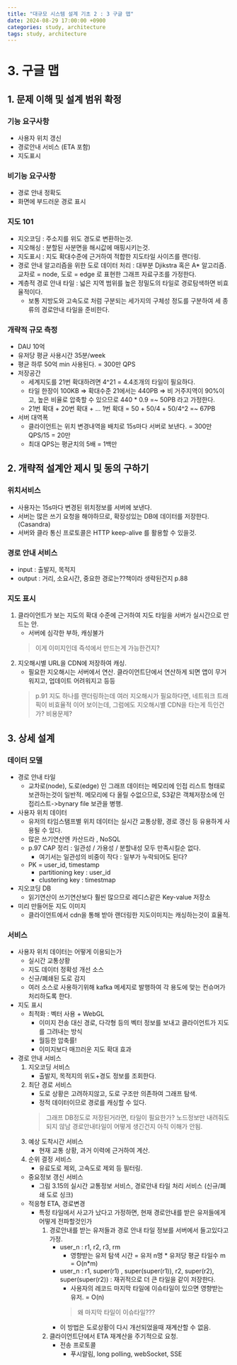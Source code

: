 ```yaml
---
title: "대규모 시스템 설계 기초 2 : 3 구글 맵"
date: 2024-08-29 17:00:00 +0900
categories: study, architecture
tags: study, architecture
---
```


# 3. 구글 맵

## 1. 문제 이해 및 설계 범위 확정
### 기능 요구사항
- 사용자 위치 갱신
- 경로안내 서비스 (ETA 포함)
- 지도표시
### 비기능 요구사항
- 경로 안내 정확도
- 화면에 부드러운 경로 표시
### 지도 101
- 지오코딩 : 주소지를 위도 경도로 변환하는것.
- 지오해싱 : 분할된 사분면을 해시값에 매핑시키는것.
- 지도표시 : 지도 확대수준에 근거하여 적합한 지도타일 사이즈를 랜더링.
- 경로 안내 알고리즘을 위한 도로 데이터 처리 : 대부분 Djikstra 혹은 A* 알고리즘. 교차로 = node, 도로 = edge 로 표현한 그래프 자료구조를 가정한다.
- 계층적 경로 안내 타일 : 넓은 지역 범위를 높은 정밀도의 타일로 경로탐색하면 비효율적이다. 
    - 보통 지방도와 고속도로 처럼 구분되는 세가지의 구체성 정도를 구분하여 세 종류의 경로안내 타일을 준비한다.
### 개략적 규모 측정
- DAU 10억
- 유저당 평균 사용시간 35분/week
- 평균 하루 50억 min 사용된다. = 300만 QPS
- 저장공간
    - 세계지도를 21번 확대하려면 4^21 = 4.4조개의 타일이 필요하다.
    - 타일 한장이 100KB => 확대수준 21에서는 440PB => 비 거주지역이 90%이고, 높은 비율로 압축할 수 있으므로 440 * 0.9 =~ 50PB 라고 가정한다.
    - 21번 확대 + 20번 확대 + ... 1번 확대 = 50 + 50/4 + 50/4^2 =~ 67PB
- 서버 대역폭
    - 클라이언트는 위치 변경내역을 배치로 15s마다 서버로 보낸다. = 300만 QPS/15 = 20만
    - 최대 QPS는 평균치의 5배 = 1백만


## 2. 개략적 설계안 제시 및 동의 구하기
### 위치서비스
- 사용자는 15s마다 변경된 위치정보를 서버에 보낸다.
- 서버는 많은 쓰기 요청을 해야하므로, 확장성있는 DB에 데이터를 저장한다. (Casandra)
- 서버와 클라 통신 프로토콜은 HTTP keep-alive 를 활용할 수 있을것.

### 경로 안내 서비스
- input : 출발지, 목적지
- output : 거리, 소요시간, 중요한 경로는??책이라 생략된건지 p.88

### 지도 표시
1. 클라이언트가 보는 지도의 확대 수준에 근거하여 지도 타일을 서버가 실시간으로 만드는 안.
    - 서버에 심각한 부하, 캐싱불가
    > 이게 이미지인데 즉석에서 만드는게 가능한건지?
2. 지오해시별 URL을 CDN에 저장하여 캐싱.
    - 필요한 지오해시는 서버에서 연산. 클라이언트단에서 연산하게 되면 앱이 무거워지고, 업데이트 어려워지고 등등 
    > p.91 지도 하나를 랜더링하는데 여러 지오해시가 필요하다면, 네트워크 트래픽이 비효율적 이어 보이는데, 그럼에도 지오해시별 CDN을 타는게 득인건가? 비용문제?

## 3. 상세 설계
### 데이터 모델
- 경로 안내 타일
    - 교차로(node), 도로(edge) 인 그래프 데이터는 메모리에 인접 리스트 형태로 보관하는것이 일반적. 메모리에 다 올릴 수없으므로, S3같은 객체저장소에 인접리스트->bynary file 보관을 병행.
- 사용자 위치 데이터
    - 유저의 타임스탬프별 위치 데이터는 실시간 교통상황, 경로 갱신 등 유용하게 사용될 수 있다.
    - 많은 쓰기연산엔 카산드라 , NoSQL
    - p.97 CAP 정리 : 일관성 / 가용성 / 분할내성 모두 만족시킬순 없다. 
        - 여기서는 일관성의 비중이 작다 : 일부가 누락되어도 된다?
    - PK = user_id, timestamp
        - partitioning key : user_id
        - clustering key : timestmap
- 지오코딩 DB
    - 읽기연산이 쓰기연산보다 훨씬 많으므로 레디스같은 Key-value 저장소
- 미리 만들어둔 지도 이미지
    - 클라이언트에서 cdn을 통해 받아 랜더링한 지도이미지는 캐싱하는것이 효율적.

### 서비스
- 사용자 위치 데이터는 어떻게 이용되는가
    - 실시간 교통상황
    - 지도 데이터 정확성 개선 소스
    - 신규/폐쇄된 도로 감지
    - 여러 소스로 사용하기위해 kafka 메세지로 발행하여 각 용도에 맞는 컨슈머가 처리하도록 한다.
- 지도 표시
    - 최적화 : 벡터 사용 + WebGL
        - 이미지 전송 대신 경로, 다각형 등의 벡터 정보를 보내고 클라이언트가 지도를 그려내는 방식
        - 월등한 압축률!
        - 이미지보다 매끄러운 지도 확대 효과
- 경로 안내 서비스
    1. 지오코딩 서비스
        - 출발지, 목적지의 위도+경도 정보를 조회한다.
    2. 최단 경로 서비스
        - 도로 상황은 고려하지않고, 도로 구조만 의존하여 그래프 탐색.
        - 정적 데이터이므로 경로를 캐싱할 수 있다.
        > 그래프 DB정도로 저장된거라면, 타일이 필요한가? 노드정보만 내려줘도 되지 않남 경로안내타일이 어떻게 생긴건지 아직 이해가 안됨.
    3. 예상 도착시간 서비스
        - 현재 교통 상황, 과거 이력에 근거하여 계산.
    4. 순위 결정 서비스
        - 유료도로 제외, 고속도로 제외 등 필터링.
    - 중요정보 갱신 서비스
        - 그림 3.15의 실시간 교통정보 서비스, 경로안내 타일 처리 서비스 (신규/폐쇄 도로 싱크)
    - 적응형 ETA, 경로변경
        - 특정 타일에서 사고가 났다고 가정하면, 현재 경로안내를 받은 유저들에게 어떻게 전파할것인가
            1. 경로안내를 받는 유저들과 경로 안내 타일 정보를 서버에서 들고있다고 가정.
                - user_n : r1, r2, r3, rm
                    - 영향받는 유저 탐색 시간 = 유저 n명 * 유저당 평균 타일수 m = O(n*m)
                - user_n : r1, super(r1) , super(super(r1)), r2, super(r2), super(super(r2)) : 재귀적으로 더 큰 타일을 같이 저장한다.
                    - 사용자의 레코드 마지막 타일에 이슈타일이 있으면 영향받는 유저. = O(n)
                    > 왜 마지막 타일이 이슈타일??? 
                - 이 방법은 도로상황이 다시 개선되었을때 재계산할 수 없음.
            2. 클라이언트단에서 ETA 재계산을 주기적으로 요청.
                - 전송 프로토콜
                    - 푸시알림, long polling, webSocket, SSE